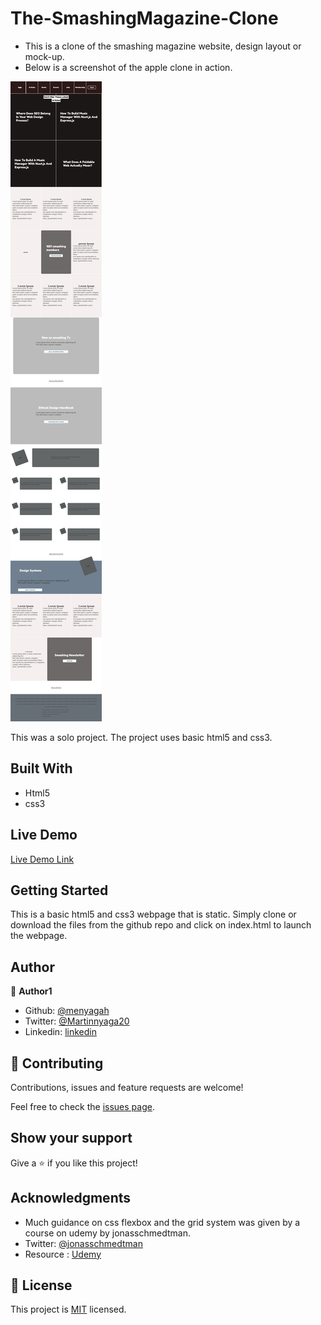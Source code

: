 # The-SmashingMagazine-Clone
- This is a clone of the smashing magazine website, design layout or mock-up.
- Below is a screenshot of the apple clone in action.

![screenshot](img/smashing.png)


This was a solo project. The project uses basic html5 and css3. 

## Built With

- Html5
- css3


## Live Demo

[Live Demo Link](https://rawcdn.githack.com/menyagah/The-SmashingMagazine-Clone/a65c076890bd5ae1d044407eff70b94afc179d47/index.html)


## Getting Started

This is a basic html5 and css3 webpage that is static. Simply clone or download the files from the github repo and click on index.html to launch the webpage.


## Author

👤 **Author1**

- Github: [@menyagah](https://github.com/menyagah)
- Twitter: [@Martinnyaga20](https://twitter.com/Martinnyaga20)
- Linkedin: [linkedin](https://linkedin.com/linkedinhandle)


## 🤝 Contributing

Contributions, issues and feature requests are welcome!

Feel free to check the [issues page](issues/).

## Show your support

Give a ⭐️ if you like this project!

## Acknowledgments

- Much guidance on css flexbox and the grid system was given by a course on udemy by jonasschmedtman.
- Twitter: [@jonasschmedtman](https://twitter.com/jonasschmedtman)
- Resource : [Udemy](https://www.udemy.com/course/advanced-css-and-sass/learn/lecture/8274380#overview)

## 📝 License

This project is [MIT](lic.url) licensed.
